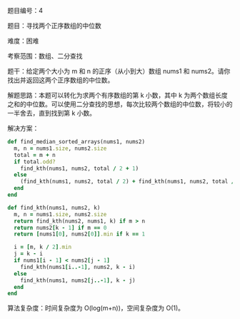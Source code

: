 题目编号：4

题目：寻找两个正序数组的中位数

难度：困难

考察范围：数组、二分查找

题干：给定两个大小为 m 和 n 的正序（从小到大）数组 nums1 和 nums2。请你找出并返回这两个正序数组的中位数。

解题思路：本题可以转化为求两个有序数组的第 k 小数，其中 k 为两个数组长度之和的中位数。可以使用二分查找的思想，每次比较两个数组的中位数，将较小的一半舍去，直到找到第 k 小数。

解决方案：

```ruby
def find_median_sorted_arrays(nums1, nums2)
  m, n = nums1.size, nums2.size
  total = m + n
  if total.odd?
    find_kth(nums1, nums2, total / 2 + 1)
  else
    (find_kth(nums1, nums2, total / 2) + find_kth(nums1, nums2, total / 2 + 1)) / 2.0
  end
end

def find_kth(nums1, nums2, k)
  m, n = nums1.size, nums2.size
  return find_kth(nums2, nums1, k) if m > n
  return nums2[k - 1] if m == 0
  return [nums1[0], nums2[0]].min if k == 1

  i = [m, k / 2].min
  j = k - i
  if nums1[i - 1] < nums2[j - 1]
    find_kth(nums1[i..-1], nums2, k - i)
  else
    find_kth(nums1, nums2[j..-1], k - j)
  end
end
```

算法复杂度：时间复杂度为 O(log(m+n))，空间复杂度为 O(1)。